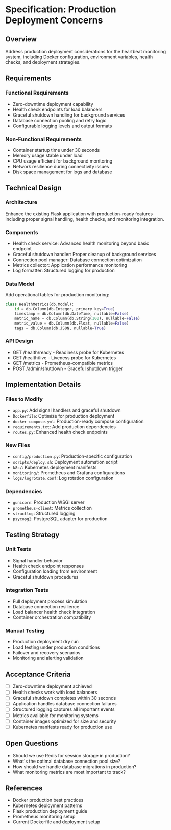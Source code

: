 # Specification: Production Deployment Concerns

## Overview
Address production deployment considerations for the heartbeat monitoring system, including Docker configuration, environment variables, health checks, and deployment strategies.

## Requirements
### Functional Requirements
- Zero-downtime deployment capability
- Health check endpoints for load balancers
- Graceful shutdown handling for background services
- Database connection pooling and retry logic
- Configurable logging levels and output formats

### Non-Functional Requirements
- Container startup time under 30 seconds
- Memory usage stable under load
- CPU usage efficient for background monitoring
- Network resilience during connectivity issues
- Disk space management for logs and database

## Technical Design
### Architecture
Enhance the existing Flask application with production-ready features including proper signal handling, health checks, and monitoring integration.

### Components
- Health check service: Advanced health monitoring beyond basic endpoint
- Graceful shutdown handler: Proper cleanup of background services
- Connection pool manager: Database connection optimization
- Metrics collector: Application performance monitoring
- Log formatter: Structured logging for production

### Data Model
Add operational tables for production monitoring:
```python
class HealthMetrics(db.Model):
    id = db.Column(db.Integer, primary_key=True)
    timestamp = db.Column(db.DateTime, nullable=False)
    metric_name = db.Column(db.String(100), nullable=False)
    metric_value = db.Column(db.Float, nullable=False)
    tags = db.Column(db.JSON, nullable=True)
```

### API Design
- GET /health/ready - Readiness probe for Kubernetes
- GET /health/live - Liveness probe for Kubernetes
- GET /metrics - Prometheus-compatible metrics
- POST /admin/shutdown - Graceful shutdown trigger

## Implementation Details
### Files to Modify
- `app.py`: Add signal handlers and graceful shutdown
- `Dockerfile`: Optimize for production deployment
- `docker-compose.yml`: Production-ready compose configuration
- `requirements.txt`: Add production dependencies
- `routes.py`: Enhanced health check endpoints

### New Files
- `config/production.py`: Production-specific configuration
- `scripts/deploy.sh`: Deployment automation script
- `k8s/`: Kubernetes deployment manifests
- `monitoring/`: Prometheus and Grafana configurations
- `logs/logrotate.conf`: Log rotation configuration

### Dependencies
- `gunicorn`: Production WSGI server
- `prometheus-client`: Metrics collection
- `structlog`: Structured logging
- `psycopg2`: PostgreSQL adapter for production

## Testing Strategy
### Unit Tests
- Signal handler behavior
- Health check endpoint responses
- Configuration loading from environment
- Graceful shutdown procedures

### Integration Tests
- Full deployment process simulation
- Database connection resilience
- Load balancer health check integration
- Container orchestration compatibility

### Manual Testing
- Production deployment dry run
- Load testing under production conditions
- Failover and recovery scenarios
- Monitoring and alerting validation

## Acceptance Criteria
- [ ] Zero-downtime deployment achieved
- [ ] Health checks work with load balancers
- [ ] Graceful shutdown completes within 30 seconds
- [ ] Application handles database connection failures
- [ ] Structured logging captures all important events
- [ ] Metrics available for monitoring systems
- [ ] Container images optimized for size and security
- [ ] Kubernetes manifests ready for production use

## Open Questions
- Should we use Redis for session storage in production?
- What's the optimal database connection pool size?
- How should we handle database migrations in production?
- What monitoring metrics are most important to track?

## References
- Docker production best practices
- Kubernetes deployment patterns
- Flask production deployment guide
- Prometheus monitoring setup
- Current Dockerfile and deployment setup